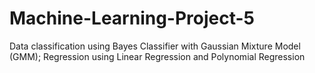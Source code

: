 # Machine-Learning-Project-5
Data classification using Bayes Classifier with Gaussian Mixture Model (GMM);  Regression using Linear Regression and Polynomial Regression
